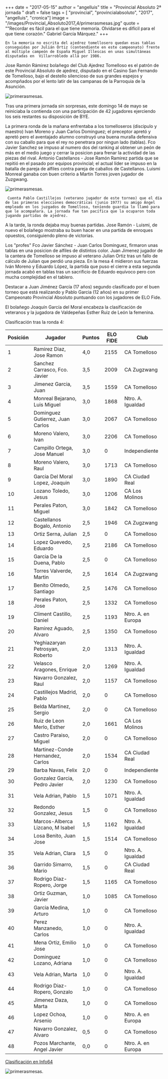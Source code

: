 +++
date = "2017-05-15"
author = "angelluis"
title = "Provincial Absoluto 2ª jornada "
draft = false
tags = [ "provincial", "provincialabsoluto", "2017", "angelluis", "cronica"]
image = "/images/Provincial_Absoluto2017_4/primerasmesas.jpg"
quote = "\"Recordar es fácil para el que tiene memoria. Olvidarse es difícil para el que tiene corazón.\" Gabriel García Márquez."
+++

```
En la memoria no escrita del ajedrez tomellosero quedan esas tablas conseguidas por Julián Órtiz (contendiente en este campeonato) frente al múltiple campeón de España Miguel Illescas en unas simultáneas disputadas en  Villarrobledo allá por 1986.
```

Jose Ramón Rámirez bolañego del Club Ajedrez Tomelloso es el patrón de este Provincial Absoluto de ajedrez, disputado en el Casino San Fernando de Tomelloso, bajo el destello silencioso de sus grandes espejos y acompñados por el lento latir de las campanas de la Parroquia de la Asunción. 

![primerasmesas](/images/Provincial_Absoluto2017_4/joseramon.JPG).

Tras una primera jornada sin sorpresas, este domingo 14 de mayo se reiniciaba la contienda con una participación de 42 jugadores ejerciendo los seis restantes su  disposición de BYE.

La primera ronda de la mañana enfrentaba a los tomelloseros (discipulo y maestro) Ivan Moreno y Juan Carlos Dominguez; el preceptor apretó y apretó pero el aventajado alumno construyó una buena muralla defensiva con su caballo para que el rey no penetrara por ningun lado (tablas). Fco Javier Sanchez se impuso al numero dos del ranking al obtener un peón de más en el medio juego y cerrar la posicion para frenar la actividad de las piezas del rival. 
Antonio Castellanos - Jose Ramón Ramirez partida que se repitió en el pasado por equipos provincial; el actual líder se impuso en la batalla de pareja de alfiles contra pareja de caballos de Castellanos. Luismi Monreal ganaba con buen criterio a Martin Torres joven jugador de Zuzgwang.

![primerasmesas](/images/Provincial_Absoluto2017_4/primerasmesas2.jpg).

     Cuenta Pablo Castillejos (veterano jugador de este torneo) que el día de las primeras elecciones democráticas (junio 1977) su amigo Ángel empleado en los juzgados de Tomelloso, teníendo guardia lo llamó para que le acompañara. La jornada fue tan pacífica que la ocuparon toda jugando partidas de ajedrez.

A la tarde, la ronda dejaba muy buenas partidas. Jose Ramón - Luismi, de nuevo el bolañego mostraba su buen hacer en una partida de enroques opuestos, consiguiendo pleno de victorias. 

Los "profes" Fco Javier Sánchez - Juan Carlos Dominguez, firmaron unas tablas en una posicion de alfiles de distintos color. Juan Jimenez jugador de la cantera de Tomelloso se impuso al veterano Julian Ortiz tras un fallo de cálculo de Julian que perdió una pieza. En la mesa 4 midieron sus fuerzas Iván Moreno y Eduardo López, la partida que puso el cierre a esta segunda jornada acabó en tablas tras un sacrificio de Eduardo equívoco pero con mucha complejidad en el tablero. 

Destacar a Juan Jiménez García (17 años) segundo clasificado por el buen torneo que está realizando y Pablo Garcia (12 años) en su primer Campeonato Provincial Absoluto puntuando con los jugadores de ELO Fide.

El bolañego Joaquín García del Moral encabeza la clasificación de veteranos y la jugadora de Valdepeñas Esther Ruiz de León la femenina.

Clasificación tras la ronda 4:

| Posición | Jugador                          | Puntos | ELO FIDE | Club               |
|----------|----------------------------------|--------|----------|--------------------| 
| 1        | Ramirez Diaz, Jose Ramon         | 4,0    | 2155     | CA Tomelloso       | 
| 2        | Sanchez Carrasco, Fco. Javier    | 3,5    | 2009     | CA Zugzwang        | 
| 3        | Jimenez Garcia, Juan             | 3,5    | 1559     | CA Tomelloso       | 
| 4        | Monreal Bejarano, Luis Miguel    | 3,0    | 1868     | Ntro. A. Igualdad  | 
| 5        | Dominguez Gutierrez, Juan Carlos | 3,0    | 2067     | CA Tomelloso       | 
| 6        | Moreno Valero, Ivan              | 3,0    | 2206     | CA Tomelloso       | 
| 7        | Campillo Ortega, Jose Manuel     | 3,0    | 0        | Independiente      | 
| 8        | Moreno Valero, Raul              | 3,0    | 1713     | CA Tomelloso       | 
| 9        | Garcia Del Moral Lopez, Joaquin  | 3,0    | 1890     | CA Ciudad Real     | 
| 10       | Lozano Toledo, Jesus             | 3,0    | 1206     | CA Los Molinos     | 
| 11       | Perales Paton, Miguel            | 3,0    | 1842     | CA Tomelloso       | 
| 12       | Castellanos Bogalo, Antonio      | 2,5    | 1946     | CA Zugzwang        | 
| 13       | Ortiz Serna, Julian              | 2,5    | 0        | CA Tomelloso       | 
| 14       | Lopez Quevedo, Eduardo           | 2,5    | 2186     | CA Tomelloso       | 
| 15       | Garcia De la Duena, Pablo        | 2,5    | 0        | CA Tomelloso       | 
| 16       | Torres Valverde, Martin          | 2,5    | 1614     | CA Zugzwang        | 
| 17       | Benito Olmedo, Santiago          | 2,5    | 1476     | CA Tomelloso       | 
| 18       | Perales Paton, Jose              | 2,5    | 1332     | CA Tomelloso       | 
| 19       | Climent Castillo, Daniel         | 2,5    | 1193     | Ntro. A. en Europa | 
| 20       | Ramirez Aguado, Alvaro           | 2,5    | 1350     | CA Tomelloso       | 
| 21       | Yeghiazaryan Petrosyan, Roberto  | 2,0    | 1313     | Ntro. A. Igualdad  | 
| 22       | Velasco Aragones, Enrique        | 2,0    | 1269     | Ntro. A. Igualdad  | 
| 23       | Navarro Gonzalez, Raul           | 2,0    | 1157     | CA Tomelloso       | 
| 24       | Castillejos Madrid, Pablo        | 2,0    | 0        | CA Tomelloso       | 
| 25       | Belda Martinez, Sergio           | 2,0    | 0        | CA Tomelloso       | 
| 26       | Ruiz de Leon Merlo, Esther       | 2,0    | 1661     | CA Los Molinos     | 
| 27       | Castro Paraiso, Miguel           | 2,0    | 0        | CA Tomelloso       | 
| 28       | Martinez-Conde Hernandez, Carlos | 2,0    | 1534     | CA Ciudad Real     | 
| 29       | Barba Navas, Felix               | 2,0    | 0        | Independiente      | 
| 30       | Gonzalez Garcia, Pedro Javier    | 2,0    | 1230     | CA Tomelloso       | 
| 31       | Vela Adrian, Pablo               | 1,5    | 1071     | Ntro. A. Igualdad  | 
| 32       | Redondo Gonzalez, Jesus          | 1,5    | 0        | CA Tomelloso       | 
| 33       | Marcos-Alberca Lizcano, M Isabel | 1,5    | 1162     | Ntro. A. Igualdad  | 
| 34       | Losa Benito, Juan Jose           | 1,5    | 1514     | CA Tomelloso       | 
| 35       | Vela Adrian, Clara               | 1,5    | 0        | Ntro. A. Igualdad  | 
| 36       | Garrido Simarro, Mario           | 1,5    | 0        | CA Ciudad Real     | 
| 37       | Rodrigo Diaz-Ropero, Jorge       | 1,5    | 1165     | CA Tomelloso       | 
| 38       | Ortiz Guzman, Javier             | 1,0    | 1085     | CA Tomelloso       | 
| 39       | Garcia Medina, Arturo            | 1,0    | 0        | CA Tomelloso       | 
| 40       | Perez Manzanedo, Carlos          | 1,0    | 0        | Ntro. A. Igualdad  | 
| 41       | Mena Ortiz, Emilio Jose          | 1,0    | 0        | CA Tomelloso       | 
| 42       | Dominguez Lozano, Adriana        | 1,0    | 0        | CA Tomelloso       | 
| 43       | Vela Adrian, Marta               | 1,0    | 0        | Ntro. A. Igualdad  | 
| 44       | Rodrigo Diaz-Ropero, Gonzalo     | 1,0    | 0        | CA Tomelloso       | 
| 45       | Jimenez Daza, Marta              | 1,0    | 0        | CA Tomelloso       | 
| 46       | Lopez Ochoa, Arsenio             | 1,0    | 0        | Ntro. A. en Europa | 
| 47       | Navarro Gonzalez, Alvaro         | 0,5    | 0        | CA Tomelloso       | 
| 48       | Pozos Marchante, Angel Javier    | 0,0    | 0        | Ntro. A. en Europa |

[Clasificación en Info64](https://info64.org/individual-absoluto-ciudad-real-2017/standings)



![primerasmesas](/images/Provincial_Absoluto2017_4/primerasmesas3.jpg).
	


